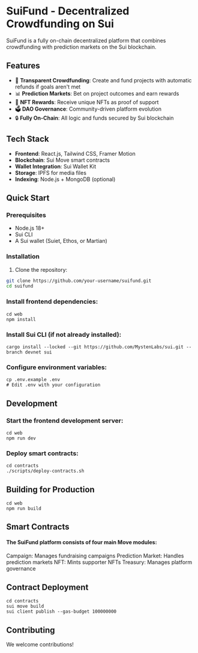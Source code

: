 # SuiFund - Decentralized Crowdfunding on Sui

SuiFund is a fully on-chain decentralized platform that combines crowdfunding with prediction markets on the Sui blockchain.

## Features

- 🚀 **Transparent Crowdfunding**: Create and fund projects with automatic refunds if goals aren't met
- 📊 **Prediction Markets**: Bet on project outcomes and earn rewards
- 💎 **NFT Rewards**: Receive unique NFTs as proof of support
- 🗳️ **DAO Governance**: Community-driven platform evolution
- 🔒 **Fully On-Chain**: All logic and funds secured by Sui blockchain

## Tech Stack

- **Frontend**: React.js, Tailwind CSS, Framer Motion
- **Blockchain**: Sui Move smart contracts
- **Wallet Integration**: Sui Wallet Kit
- **Storage**: IPFS for media files
- **Indexing**: Node.js + MongoDB (optional)

## Quick Start

### Prerequisites
- Node.js 18+
- Sui CLI
- A Sui wallet (Suiet, Ethos, or Martian)

### Installation

1. Clone the repository:
```bash
git clone https://github.com/your-username/suifund.git
cd suifund

```
### Install frontend dependencies:
```
cd web
npm install
```

### Install Sui CLI (if not already installed):

```
cargo install --locked --git https://github.com/MystenLabs/sui.git --branch devnet sui
```
### Configure environment variables:
```
cp .env.example .env
# Edit .env with your configuration
```
## Development
### Start the frontend development server:
```
cd web
npm run dev

```
### Deploy smart contracts:
```
cd contracts
./scripts/deploy-contracts.sh
```

## Building for Production
```
cd web
npm run build
```

## Smart Contracts
#### The SuiFund platform consists of four main Move modules:

Campaign: Manages fundraising campaigns
Prediction Market: Handles prediction markets
NFT: Mints supporter NFTs
Treasury: Manages platform governance

## Contract Deployment
```
cd contracts
sui move build
sui client publish --gas-budget 100000000
```

## Contributing
We welcome contributions! 

